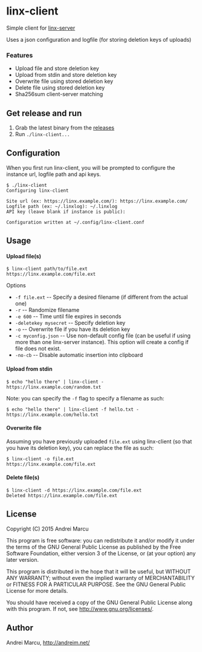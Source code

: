 linx-client
======

Simple client for [linx-server](https://github.com/andreimarcu/linx-server) 

Uses a json configuration and logfile (for storing deletion keys of uploads)   

### Features  

- Upload file and store deletion key  
- Upload from stdin and store deletion key  
- Overwrite file using stored deletion key  
- Delete file using stored deletion key  
- Sha256sum client-server matching  


Get release and run
-------------------
1. Grab the latest binary from the [releases](https://github.com/andreimarcu/linx-client/releases)
2. Run ```./linx-client...```


Configuration
-------------

When you first run linx-client, you will be prompted to configure the instance url, logfile path and api keys. 

```
$ ./linx-client  
Configuring linx-client  
  
Site url (ex: https://linx.example.com/): https://linx.example.com/  
Logfile path (ex: ~/.linxlog): ~/.linxlog  
API key (leave blank if instance is public):  
  
Configuration written at ~/.config/linx-client.conf  
```

Usage
----- 

#### Upload file(s)

```
$ linx-client path/to/file.ext
https://linx.example.com/file.ext
```

Options  

- ```-f file.ext``` -- Specify a desired filename (if different from the actual one)  
- ```-r``` -- Randomize filename  
- ```-e 600``` -- Time until file expires in seconds  
- ```-deletekey mysecret``` -- Specify deletion key
- ```-o``` -- Overwrite file if you have its deletion key
- ```-c myconfig.json``` -- Use non-default config file (can be useful if using more than one linx-server instance). This option will create a config if file does not exist.
- ```-no-cb``` -- Disable automatic insertion into clipboard


#### Upload from stdin
```
$ echo "hello there" | linx-client -  
https://linx.example.com/random.txt  
```  

Note: you can specify the ```-f``` flag to specify a filename as such:  

```
$ echo "hello there" | linx-client -f hello.txt -  
https://linx.example.com/hello.txt  
```  


#### Overwrite file
Assuming you have previously uploaded ```file.ext``` using linx-client (so that you have its deletion key), you can replace the file as such:

```
$ linx-client -o file.ext  
https://linx.example.com/file.ext  
```  

#### Delete file(s)

```
$ linx-client -d https://linx.example.com/file.ext  
Deleted https://linx.example.com/file.ext  
```

License
-------
Copyright (C) 2015 Andrei Marcu

This program is free software: you can redistribute it and/or modify
it under the terms of the GNU General Public License as published by
the Free Software Foundation, either version 3 of the License, or
(at your option) any later version.

This program is distributed in the hope that it will be useful,
but WITHOUT ANY WARRANTY; without even the implied warranty of
MERCHANTABILITY or FITNESS FOR A PARTICULAR PURPOSE.  See the
GNU General Public License for more details.

You should have received a copy of the GNU General Public License
along with this program.  If not, see <http://www.gnu.org/licenses/>.

Author
-------
Andrei Marcu, http://andreim.net/
